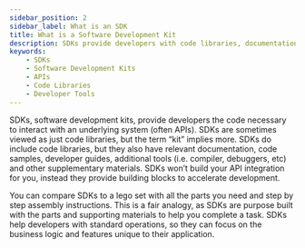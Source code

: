```yaml
---
sidebar_position: 2
sidebar_label: What is an SDK
title: What is a Software Development Kit
description: SDKs provide developers with code libraries, documentation, tools and more to get apps built faster. Think of it as a LEGO set--all the pieces you need for assembly, along with instructions.
keywords: 
    - SDKs
    - Software Development Kits
    - APIs
    - Code Libraries
    - Developer Tools
---
```


<p>
<div class="sharethis-inline-share-buttons"></div>
</p>

SDKs, software development kits, provide developers the code necessary to interact with an underlying system (often APIs). SDKs are sometimes viewed as just code libraries, but the term “kit” implies more. SDKs do include code libraries, but they also have relevant documentation, code samples, developer guides, additional tools (i.e. compiler, debuggers, etc) and other supplementary materials. SDKs won’t build your API integration for you, instead they provide building blocks to accelerate development.

You can compare SDKs to a lego set with all the parts you need and step by step assembly instructions. This is a fair analogy, as SDKs are purpose built with the parts and supporting materials to help you complete a task. SDKs help developers with standard operations, so they can focus on the business logic and features unique to their application. 